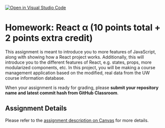 [![Open in Visual Studio Code](https://classroom.github.com/assets/open-in-vscode-f059dc9a6f8d3a56e377f745f24479a46679e63a5d9fe6f495e02850cd0d8118.svg)](https://classroom.github.com/online_ide?assignment_repo_id=7144774&assignment_repo_type=AssignmentRepo)
# Homework: React α (10 points total + 2 points extra credit)

This assignment is meant to introduce you to more features of JavaScript, along with showing how a React project works. Additionally, this will introduce you to the different features of React, e.g. states, props, more modularized components, etc. In this project, you will be making a course management application based on the modified, real data from the UW course information database.

When your assignment is ready for grading, please **submit your repository name and latest commit hash from GitHub Classroom**.

## Assignment Details

Please refer to the [assignment description on Canvas](https://canvas.wisc.edu/courses/295709/assignments/1516939) for more details.
